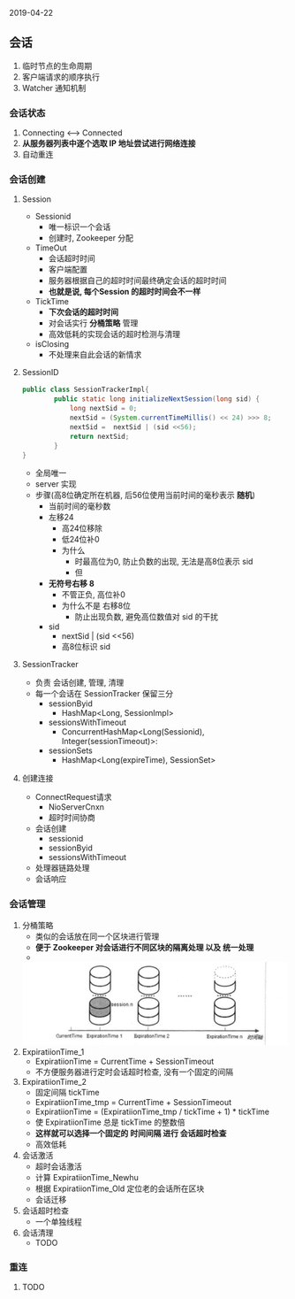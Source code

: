 2019-04-22

## 会话
1. 临时节点的生命周期
2. 客户端请求的顺序执行
3. Watcher 通知机制

### 会话状态
1. Connecting <--> Connected
2. **从服务器列表中逐个选取 IP 地址尝试进行网络连接**
3. 自动重连

### 会话创建
1. Session
    - Sessionid
        - 唯一标识一个会话
        - 创建时, Zookeeper 分配
    - TimeOut
        - 会话超时时间
        - 客户端配置
        - 服务器根据自己的超时时间最终确定会话的超时时间
        - **也就是说, 每个Session 的超时时间会不一样**
    - TickTime
        - **下次会话的超时时间**
        - 对会话实行 **分桶策略** 管理
        - 高效低耗的实现会话的超时检测与清理
    - isClosing
        - 不处理来自此会话的新情求
2. SessionID
    ```java
    public class SessionTrackerImpl{
            public static long initializeNextSession(long sid) {
                long nextSid = 0;
                nextSid = (System.currentTimeMillis() << 24) >>> 8;
                nextSid =  nextSid | (sid <<56);
                return nextSid;
            }
    }
    
    ```
    - 全局唯一
    - server 实现
    - 步骤(高8位确定所在机器, 后56位使用当前时间的毫秒表示 **随机**)
        - 当前时间的毫秒数
        - 左移24
            - 高24位移除
            - 低24位补0
            - 为什么
                - 时最高位为0, 防止负数的出现, 无法是高8位表示 sid
                - 但
        - **无符号右移 8**
            - 不管正负, 高位补0
            - 为什么不是 右移8位
                - 防止出现负数, 避免高位数值对 sid 的干扰
        - sid
            - nextSid | (sid <<56)
            - 高8位标识 sid

3. SessionTracker
    - 负责 会话创建, 管理, 清理
    - 每一个会话在 SessionTracker 保留三分
        - sessionByid
            - HashMap<Long, SessionImpl>
        - sessionsWithTimeout
            - ConcurrentHashMap<Long(Sessionid), Integer(sessionTimeout)>: 
        - sessionSets
            - HashMap<Long(expireTime), SessionSet>
4. 创建连接
    - ConnectRequest请求
        - NioServerCnxn
        - 超时时间协商
    - 会话创建
        - sessionid
        - sessionByid
        - sessionsWithTimeout
    - 处理器链路处理
    - 会话响应

### 会话管理
1. 分桶策略
    - 类似的会话放在同一个区块进行管理
    - **便于 Zookeeper 对会话进行不同区块的隔离处理 以及 统一处理**
    - 
    ![](3.jpg)
2. ExpiratiionTime_1
    - ExpiratiionTime = CurrentTime + SessionTimeout
    - 不方便服务器进行定时会话超时检查, 没有一个固定的间隔
3. ExpiratiionTime_2
    - 固定间隔 tickTime
    - ExpiratiionTime_tmp = CurrentTime + SessionTimeout
    - ExpiratiionTime = (ExpiratiionTime_tmp / tickTime + 1) * tickTime
    - 使 ExpiratiionTime 总是 tickTime 的整数倍
    - **这样就可以选择一个固定的 时间间隔 进行 会话超时检查**
    - 高效低耗
3. 会话激活
    - 超时会话激活
    - 计算 ExpiratiionTime_Newhu
    - 根据 ExpiratiionTime_Old 定位老的会话所在区块
    - 会话迁移
1. 会话超时检查
    - 一个单独线程
1. 会话清理
    - TODO

### 重连
1. TODO
            
    
